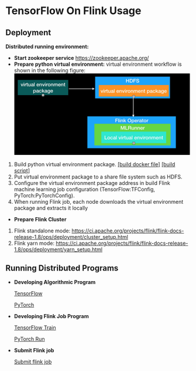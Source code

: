 # TensorFlow On Flink Usage

## Deployment
**Distributed running environment:**

* **Start zookeeper service** 
https://zookeeper.apache.org/
* **Prepare python virtual environment:**
virtual environment workflow is shown in the following figure:
![venv](image/usage/venv.jpg)
1. Build python virtual environment package. 
  [[build docker file]](../docker/flink/Dockerfile) 
  [[build script]](../docker/flink/create_venv.sh)
2. Put virtual environment package to a share file system such as HDFS.
3. Configure the virtual environment package address in build Flink machine learning job configuration
(TensorFlow:TFConfig, PyTorch:PyTorchConfig).
4. When running Flink job, each node downloads the virtual environment package and extracts it locally

* **Prepare Flink Cluster** 
1. Flink standalone mode: https://ci.apache.org/projects/flink/flink-docs-release-1.8/ops/deployment/cluster_setup.html
2. Flink yarn mode: https://ci.apache.org/projects/flink/flink-docs-release-1.8/ops/deployment/yarn_setup.html

## Running Distributed Programs

* **Developing Algorithmic Program** 

    [TensorFlow](../flink-ml-examples/src/test/python/mnist_dist.py)

    [PyTorch](../flink-ml-examples/src/test/python/all_reduce_test.py)

* **Developing Flink Job Program**

    [TensorFlow Train](../flink-ml-examples/src/main/java/com/alibaba/flink/ml/examples/tensorflow/mnist/MnistDist.java) 
    
    [PyTorch Run](../flink-ml-examples/src/main/java/com/alibaba/flink/ml/examples/pytorch/PyTorchRunDist.java)
    
* **Submit Flink job**

    [Submit flink job](https://ci.apache.org/projects/flink/flink-docs-release-1.8/ops/cli.html)